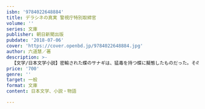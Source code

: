 ```yaml
---
isbn: '9784022648884'
title: デラシネの真実 警視庁特別取締官
volume: ''
series: 文庫
publisher: 朝日新聞出版
pubdate: '2018-07-06'
cover: 'https://cover.openbd.jp/9784022648884.jpg'
author: 六道慧／著
description: >-
  【文学/日本文学小説】密輸された蝶のサナギは、猛毒を持つ蝶に擬態したものだった。その出所を追う、警視庁特別取締班の女刑事・星野美咲と生物学者兼獣医の鷹木晴人は、掻い掘り作業中の池で発見された、白骨遺体との関連に気づき始め…。書き下ろしシリーズ第３弾。
price: '700'
genre: ''
target: 一般
format: 文庫
content: 日本文学、小説・物語

---
```

